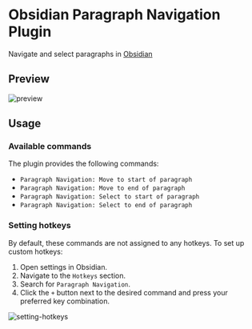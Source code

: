 # Obsidian Paragraph Navigation Plugin

Navigate and select paragraphs in [Obsidian](https://obsidian.md/)

## Preview

![preview](https://github.com/user-attachments/assets/1cad916b-5922-4de3-a257-cad739eff4a0)

## Usage

### Available commands

The plugin provides the following commands:

- `Paragraph Navigation: Move to start of paragraph`
- `Paragraph Navigation: Move to end of paragraph`
- `Paragraph Navigation: Select to start of paragraph`
- `Paragraph Navigation: Select to end of paragraph`

### Setting hotkeys

By default, these commands are not assigned to any hotkeys. To set up custom hotkeys:

1. Open settings in Obsidian.
2. Navigate to the `Hotkeys` section.
3. Search for `Paragraph Navigation`.
4. Click the `+` button next to the desired command and press your preferred key combination.

![setting-hotkeys](https://github.com/user-attachments/assets/b793a997-d8d7-44bc-b5bc-465607e4dd87)
